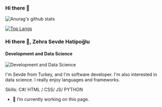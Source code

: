 ### Hi there 👋

![Anurag's github stats](https://github-readme-stats.vercel.app/api?username=Sevdehatip&show_icons=true&theme=radical)

[![Top Langs](https://github-readme-stats.vercel.app/api/top-langs/?username=Sevdehatip&layout=compact)](https://github.com/Sevdehatip/github-readme-stats)

### Hi there 👋, Zehra Sevde Hatipoğlu
#### Development and Data Science
![Development and Data Science](https://intenseclick.com/wp-content/uploads/2017/06/Play-Chrome-Dinosaur-Game.gif)

I'm Sevde from Turkey, and I'm software developer. I'm also interested in data science. I really enjoy languages and frameworks. 

Skills: C#/ HTML / CSS/ JS/ PYTHON 

- 🔭 I’m currently working on this page. 




